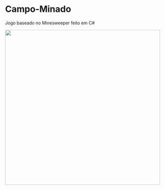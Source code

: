 # Campo-Minado

Jogo baseado no Minesweeper feito em C#

<img width="500px" height="500px" src="https://user-images.githubusercontent.com/76886825/230950101-2ade9ee5-b0ed-41fa-b3de-7238ae8e4d3c.png">
